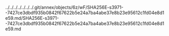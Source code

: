 ../../../../../../../.git/annex/objects/6z/wF/SHA256E-s3971--7427ce3dbdf935b0842f67622b5e24a7ba4abe37e8b23e95612c1fd04e8d1e59.md/SHA256E-s3971--7427ce3dbdf935b0842f67622b5e24a7ba4abe37e8b23e95612c1fd04e8d1e59.md